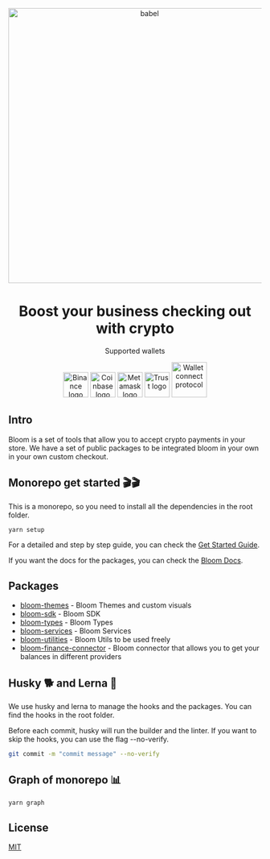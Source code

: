 <p align="center">
  <a href="https://www.bloom.trade/">
    <img alt="babel" src="https://www.bloom.trade/logo.svg" width="546">
  </a>
</p>

<h1 align="center">
  Boost your business checking out with crypto
</h1>

<p align="center">Supported wallets</p>

<p align="center">
  <a href="https://www.binance.com/en"><img alt="Binance logo" src="https://upload.wikimedia.org/wikipedia/commons/thumb/e/e8/Binance_Logo.svg/2048px-Binance_Logo.svg.png" width="50" /></a>
  <a href="https://www.coinbase.com/"><img alt="Coinbase logo" src="https://i.seadn.io/gae/YW6CQaHLhbh4FydpShgQUqBU_RJUqpeYh9twG3BB8PlwgSjyucmWVlEeddKjLXChk7CSHDUEcTjIAlHRMtT8_ztOm5QjU08Q7KqImw?auto=format&w=1000" width="50" /></a>
  <a href="https://metamask.io/"><img alt="Metamask logo" src="https://upload.wikimedia.org/wikipedia/commons/thumb/3/36/MetaMask_Fox.svg/2048px-MetaMask_Fox.svg.png" width="50" /></a>
   <a href="https://trustwallet.com/"><img alt="Trust logo" src="https://trustwallet.com/assets/images/media/assets/TWT.png" width="50" /></a>
   <a href="https://walletconnect.com/"><img alt="Wallet connect protocol" src="https://workablehr.s3.amazonaws.com/uploads/account/open_graph_logo/492879/social?1667288171000" width="70" /></a>
</p>

## Intro

Bloom is a set of tools that allow you to accept crypto payments in your store. We have a set of public packages to be integrated bloom in your own in your own custom checkout.

## Monorepo get started 🎬🎬

This is a monorepo, so you need to install all the dependencies in the root folder.

```bash
yarn setup
```

For a detailed and step by step guide, you can check the [Get Started Guide](./docs/GetStarted.md).

If you want the docs for the packages, you can check the [Bloom Docs](https://docs.bloom.trade).

## Packages

- [bloom-themes](./packages/bloom-themes) - Bloom Themes and custom visuals
- [bloom-sdk](./packages/bloom-sdk) - Bloom SDK
- [bloom-types](./packages/bloom-types) - Bloom Types
- [bloom-services](./packages/bloom-services) - Bloom Services
- [bloom-utilities](./packages/bloom-utilities) - Bloom Utils to be used freely
- [bloom-finance-connector](./packages/bloom-finance-connector) - Bloom connector that allows you to get your balances in different providers

## Husky 🐕 and Lerna 🐉

We use husky and lerna to manage the hooks and the packages. You can find the hooks in the root folder.

Before each commit, husky will run the builder and the linter. If you want to skip the hooks, you can use the flag --no-verify.

```bash
git commit -m "commit message" --no-verify
```

## Graph of monorepo 📊

```bash
yarn graph
```

## License

[MIT](./LICENSE)
